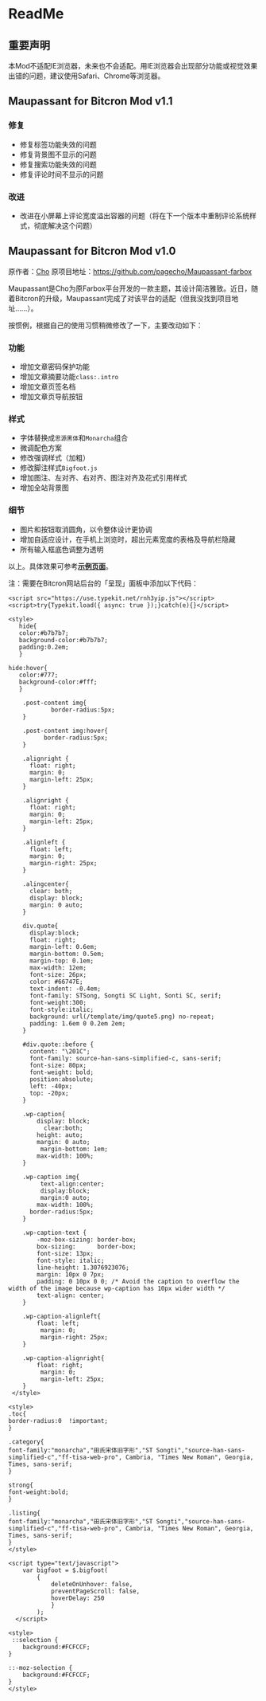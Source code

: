 # ReadMe

## 重要声明

本Mod不适配IE浏览器，未来也不会适配。用IE浏览器会出现部分功能或视觉效果出错的问题，建议使用Safari、Chrome等浏览器。

## Maupassant for Bitcron Mod v1.1

### 修复
- 修复标签功能失效的问题
- 修复背景图不显示的问题
- 修复搜索功能失效的问题
- 修复评论时间不显示的问题

### 改进
- 改进在小屏幕上评论宽度溢出容器的问题（将在下一个版本中重制评论系统样式，彻底解决这个问题）


## Maupassant for Bitcron Mod v1.0

原作者：[Cho](https://github.com/pagecho)
原项目地址：https://github.com/pagecho/Maupassant-farbox

Maupassant是Cho为原Farbox平台开发的一款主题，其设计简洁雅致。近日，随着Bitcron的升级，Maupassant完成了对该平台的适配（但我没找到项目地址……）。

按惯例，根据自己的使用习惯稍微修改了一下，主要改动如下：

### 功能

- 增加文章密码保护功能
- 增加文章摘要功能`class:.intro`
- 增加文章页签名档
- 增加文章页导航按钮

### 样式

- 字体替换成`思源黑体`和`Monarcha`组合
- 微调配色方案
- 修改强调样式（加粗）
- 修改脚注样式`Bigfoot.js`
- 增加图注、左对齐、右对齐、图注对齐及花式引用样式
- 增加全站背景图

### 细节

- 图片和按钮取消圆角，以令整体设计更协调
- 增加自适应设计，在手机上浏览时，超出元素宽度的表格及导航栏隐藏
- 所有输入框底色调整为透明

以上。具体效果可参考[**示例页面**](http://bit.lanieldev.com/post/webkai-fa/lorem2)。

注：需要在Bitcron网站后台的「呈现」面板中添加以下代码：

```
<script src="https://use.typekit.net/rnh3yip.js"></script>
<script>try{Typekit.load({ async: true });}catch(e){}</script>

<style>
   hide{
   color:#b7b7b7;
   background-color:#b7b7b7;
   padding:0.2em;
   }

hide:hover{
   color:#777;
   background-color:#fff;
   }

    .post-content img{
            border-radius:5px;
    }
     
    .post-content img:hover{
          border-radius:5px;
    }
    
    .alignright {
      float: right;
      margin: 0;
      margin-left: 25px;
    }
    
    .alignright {
      float: right;
      margin: 0;
      margin-left: 25px;
    }     
    
    .alignleft {
      float: left;
      margin: 0;
      margin-right: 25px;
    }
    
    .alingcenter{
      clear: both;
      display: block;
      margin: 0 auto;
    }
    
    div.quote{
      display:block;
      float: right;
      margin-left: 0.6em;
      margin-bottom: 0.5em;
      margin-top: 0.1em;
      max-width: 12em;
      font-size: 26px;
      color: #66747E;
      text-indent: -0.4em;
      font-family: STSong, Songti SC Light, Sonti SC, serif;
      font-weight:300;
      font-style:italic;
      background: url(/template/img/quote5.png) no-repeat;
      padding: 1.6em 0 0.2em 2em;
    }
    
    #div.quote::before {
      content: "\201C";
      font-family: source-han-sans-simplified-c, sans-serif;
      font-size: 80px;
      font-weight: bold;
      position:absolute;
      left: -40px;
      top: -20px;
    }
    
    .wp-caption{
        display: block;
          clear:both;
        height: auto;
        margin: 0 auto;
         margin-bottom: 1em;
        max-width: 100%;
    }      
    
    .wp-caption img{
         text-align:center;
         display:block;
         margin:0 auto;
        max-width: 100%;
      border-radius:5px;
    }
    
    .wp-caption-text {
        -moz-box-sizing: border-box;
        box-sizing:      border-box;
        font-size: 13px;
        font-style: italic;
        line-height: 1.3076923076;
        margin: 10px 0 7px;
        padding: 0 10px 0 0; /* Avoid the caption to overflow the width of the image because wp-caption has 10px wider width */
        text-align: center;
    }  
    
    .wp-caption-alignleft{
        float: left;
         margin: 0;
         margin-right: 25px;
    }       
    
    .wp-caption-alignright{
        float: right;
         margin: 0;
         margin-left: 25px;
    }
 </style>

<style>
.toc{
border-radius:0  !important;
}

.category{
font-family:"monarcha","田氏宋体旧字形","ST Songti","source-han-sans-simplified-c","ff-tisa-web-pro", Cambria, "Times New Roman", Georgia, Times, sans-serif;
}

strong{
font-weight:bold;
}

.listing{
font-family:"monarcha","田氏宋体旧字形","ST Songti","source-han-sans-simplified-c","ff-tisa-web-pro", Cambria, "Times New Roman", Georgia, Times, sans-serif;
}
</style>

<script type="text/javascript">
    var bigfoot = $.bigfoot(
        {
            deleteOnUnhover: false,
            preventPageScroll: false,
            hoverDelay: 250
            }
        );
  </script>

<style>
 ::selection {
    background:#FCFCCF;
}

::-moz-selection {
    background:#FCFCCF;
}
</style>
```

